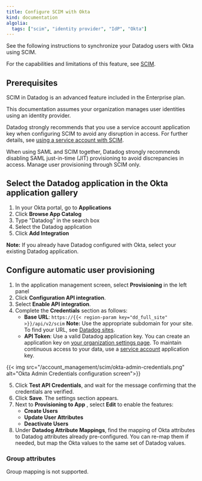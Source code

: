 ```yaml
---
title: Configure SCIM with Okta
kind: documentation
algolia:
  tags: ["scim", "identity provider", "IdP", "Okta"]
---
```


See the following instructions to synchronize your Datadog users with Okta using SCIM.

For the capabilities and limitations of this feature, see [SCIM][1].

## Prerequisites

SCIM in Datadog is an advanced feature included in the Enterprise plan.

This documentation assumes your organization manages user identities using an identity provider.

Datadog strongly recommends that you use a service account application key when configuring SCIM to avoid any disruption in access. For further details, see [using a service account with SCIM][2].

When using SAML and SCIM together, Datadog strongly recommends disabling SAML just-in-time (JIT) provisioning to avoid discrepancies in access. Manage user provisioning through SCIM only.

## Select the Datadog application in the Okta application gallery

1. In your Okta portal, go to **Applications**
2. Click **Browse App Catalog**
3. Type "Datadog" in the search box
4. Select the Datadog application
5. Click **Add Integration**

**Note:** If you already have Datadog configured with Okta, select your existing Datadog application.

## Configure automatic user provisioning

1. In the application management screen, select **Provisioning** in the left panel
2. Click **Configuration API integration**.
3. Select **Enable API integration**.
3. Complete the **Credentials** section as follows:
    - **Base URL**: `https://{{< region-param key="dd_full_site" >}}/api/v2/scim` **Note:** Use the appropriate subdomain for your site. To find your URL, see [Datadog sites][3].
    - **API Token**: Use a valid Datadog application key. You can create an application key on [your organization settings page][4]. To maintain continuous access to your data, use a [service account][5] application key.

{{< img src="/account_management/scim/okta-admin-credentials.png" alt="Okta Admin Credentials configuration screen">}}

5. Click **Test API Credentials**, and wait for the message confirming that the credentials are verified.
6. Click **Save**. The settings section appears.
7. Next to **Provisioning to App** , select **Edit** to enable the features:
    - **Create Users**
    - **Update User Attributes**
    - **Deactivate Users**
8. Under **Datadog Attribute Mappings**, find the mapping of Okta attributes to Datadog attributes already pre-configured. You can re-map them if needed, but map the Okta values to the same set of Datadog values.

### Group attributes

Group mapping is not supported.

[1]: /account_management/scim/
[2]: /account_management/scim/#using-a-service-account-with-scim
[3]: /getting_started/site
[4]: https://app.datadoghq.com/organization-settings/application-keys
[5]: /account_management/org_settings/service_accounts
